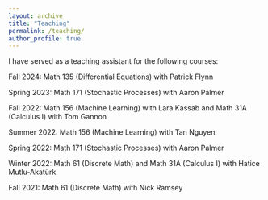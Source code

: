 ```yaml
---
layout: archive
title: "Teaching"
permalink: /teaching/
author_profile: true
---
```


I have served as a teaching assistant for the following courses:

Fall 2024: Math 135 (Differential Equations) with Patrick Flynn

Spring 2023: Math 171 (Stochastic Processes) with Aaron Palmer


Fall 2022: Math 156 (Machine Learning) with Lara Kassab and Math 31A (Calculus I) with Tom Gannon


Summer 2022: Math 156 (Machine Learning) with Tan Nguyen


Spring 2022: Math 171 (Stochastic Processes) with Aaron Palmer


Winter 2022: Math 61 (Discrete Math)  and Math 31A (Calculus I) with Hatice Mutlu-Akatürk


Fall 2021: Math 61 (Discrete Math) with Nick Ramsey